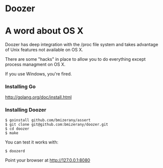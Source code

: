 # Doozer

# A word about OS X

Doozer has deep integration with the /proc file system
and takes advantage of Unix features not available on OS X.

There are some "hacks" in place to allow you to do everything
except process managment on OS X.

If you use Windows, you're fired.

### Installing Go

http://golang.org/doc/install.html

### Installing Doozer

    $ goinstall github.com/bmizerany/assert
    $ git clone git@github.com:bmizerany/doozer.git
    $ cd doozer
    $ make


You can test it works with:

    $ doozerd

Point your browser at http://127.0.0.1:8080
